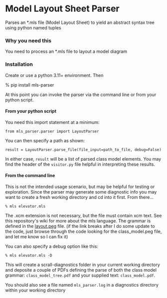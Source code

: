 # Model Layout Sheet Parser

Parses an *.mls file (Model Layout Sheet) to yield an abstract syntax tree using python named tuples

### Why you need this

You need to process an *.mls file to layout a model diagram

### Installation

Create or use a python 3.11+ environment. Then

% pip install mls-parser

At this point you can invoke the parser via the command line or from your python script.

#### From your python script

You need this import statement at a minimum:

    from mls_parser.parser import LayoutParser

You can then specify a path as shown:

    result = LayoutParser.parse_file(file_input=path_to_file, debug=False)

In either case, `result` will be a list of parsed class model elements. You may find the header of the `visitor.py`
file helpful in interpreting these results.

#### From the command line

This is not the intended usage scenario, but may be helpful for testing or exploration. Since the parser
may generate some diagnostic info you may want to create a fresh working directory and cd into it
first. From there...

    % mls elevator.mls

The .xcm extension is not necessary, but the file must contain xcm text. See this repository's wiki for
more about the mls language. The grammar is defined in the [layout.peg](https://github.com/modelint/mls-parser/blob/main/src/mls_parser/layout.peg) file. (if the link breaks after I do some update to the code, 
just browse through the code looking for the class_model.peg file, and let me know so I can fix it)

You can also specify a debug option like this:

    % mls elevator.mls -D

This will create a scrall-diagnostics folder in your current working directory and deposite a couple of PDFs defining
the parse of both the class model grammar: `class_model_tree.pdf` and your supplied text: `class_model.pdf`.

You should also see a file named `mls_parser.log` in a diagnostics directory within your working directory
